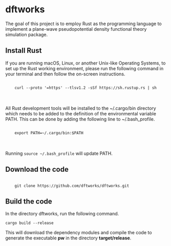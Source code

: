 # dftworks

The goal of this project is to employ Rust as the programming language to implement a plane-wave pseudopotential density functional theory simulation package.

## Install Rust
If you are running macOS, Linux, or another Unix-like Operating Systems, to set up the Rust working environment, please run the following command in your terminal and then follow the on-screen instructions.

<code>
    curl --proto '=https' --tlsv1.2 -sSf https://sh.rustup.rs | sh
</code><br/>
<br/>

All Rust development tools will be installed to the ~/.cargo/bin directory which needs to be added to the definition of the environmental variable PATH. This can be done by adding the following line to ~/.bash_profile.

<code>
    export PATH=~/.cargo/bin:$PATH
</code>

<br/>
<br/>

Running <code>source ~/.bash_profile</code> will update PATH.

## Download the code

<code>
    git clone https://github.com/dftworks/dftworks.git
</code>

## Build the code

In the directory dftworks, run the following command.

<code>cargo build --release</code>

This will download the dependency modules and compile the code to generate the executable **pw** in the directory **target/release**.
